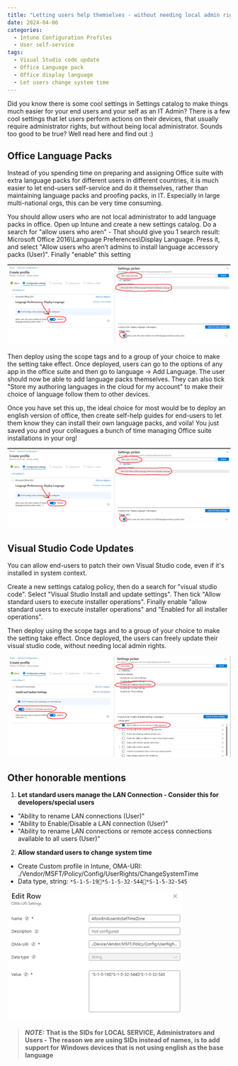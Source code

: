 ```yaml
---
title: "Letting users help themselves - without needing local admin rights!"
date: 2024-04-06
categories:
  - Intune Configuration Profiles
  - User self-service
tags:
  - Visual Studio code update
  - Office Language pack
  - Office display language
  - Let users change system time
---
```


Did you know there is some cool settings in Settings catalog to make things much easier for your end users and your self as an IT Admin? There is a few cool settings that let users perform actions on their devices, that usually require administrator rights, but without being local administrator. Sounds too good to be true? Well read here and find out :)


## Office Language Packs
Instead of you spending time on preparing and assigning Office suite with extra language packs for different users in different countries, it is much easier to let end-users self-service and do it themselves, rather than maintaining language packs and proofing packs, in IT. Especially in large multi-national orgs, this can be very time consuming.

You should allow users who are not local administrator to add language packs in office. Open up Intune and create a new settings catalog. Do a search for "allow users who aren" - That should give you 1 search result: Microsoft Office 2016\Language Preferences\Display Language. Press it, and select "Allow users who aren’t admins to install language accessory packs (User)". Finally "enable" this setting

![OfficeLP](/assets/images/2024-04-06-AllowUsers-WhoArentAdmin/SettingsCatalog-OfficeAppInstall.png?raw=true "Office Language Pack")

Then deploy using the scope tags and to a group of your choice to make the setting take effect. Once deployed, users can go to the options of any app in the office suite and then go to language -> Add Language. The user should now be able to add language packs themselves. They can also tick "Store my authoring languages in the cloud for my account" to make their choice of language follow them to other devices.

Once you have set this up, the ideal choice for most would be to deploy an english version of office, then create self-help guides for end-users to let them know they can install their own language packs, and voila! You just saved you and your colleagues a bunch of time managing Office suite installations in your org!

![OfficeLP](/assets/images/2024-04-06-AllowUsers-WhoArentAdmin/SettingsCatalog-OfficeAppInstall.png?raw=true "Office Language Pack")

## Visual Studio Code Updates
You can allow end-users to patch their own Visual Studio code, even if it's installed in system context.

Create a new settings catalog policy, then do a search for "visual studio code". Select "Visual Studio Install and update settings". Then tick "Allow standard users to execute installer operations". Finally enable "allow standard users to execute installer operations" and "Enabled for all installer operations".

Then deploy using the scope tags and to a group of your choice to make the setting take effect. Once deployed, the users can freely update their visual studio code, without needing local admin rights.

![VSCodeUpdate](/assets/images/2024-04-06-AllowUsers-WhoArentAdmin/SettingsCatalog-VisualStudioCodeUpdates.png?raw=true "VS Code Updates")

## Other honorable mentions

1. **Let standard users manage the LAN Connection - Consider this for developers/special users**
* "Ability to rename LAN connections (User)"
* "Ability to Enable/Disable a LAN connection (User)"
* "Ability to rename LAN connections or remote access connections available to all users (User)"

2. **Allow standard users to change system time**
* Create Custom profile in Intune, OMA-URI: ./Vendor/MSFT/Policy/Config/UserRights/ChangeSystemTime
* Data type, string: `*S-1-5-19*S-1-5-32-544*S-1-5-32-545`

![TimezoneOmaURI](/assets/images/2024-04-06-AllowUsers-WhoArentAdmin/TimeZone-OMAURI.png?raw=true "Timezone-OMAURI")



> **_NOTE:_** **That is the SIDs for LOCAL SERVICE, Administrators and Users - The reason we are using SIDs instead of names, is to add support for Windows devices that is not using english as the base language**
